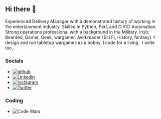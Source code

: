 ## Hi there 👋

Experienced Delivery Manager with a demonstrated history of working in the entertainment industry. Skilled in Python, Perl, and CI/CD Automation.  Strong operations professional with a background in the Military. Irish, Bearded, Gamer, Geek, wargamer. Avid reader (Sci Fi, History, fantasy). I design and run tabletop wargames as a hobby. I code for a living . I write too.

### Socials
* [![github](https://img.shields.io/badge/GitHub-000000?style=for-the-badge&logo=GitHub&logoColor=white)](https://github.com/denisjackman)
* [![Linkedin](https://img.shields.io/badge/linkedin-0A88C2?style=for-the-badge&logo=Linkedin&logoColor=white)](https://www.linkedin.com/in/denisjackman/)
* [![Instagram](https://img.shields.io/badge/instagram-E4405F?style=for-the-badge&logo=Instagram&logoColor=white)](https://www.instagram.com/denisjackman/)
* [![Twitter](https://img.shields.io/badge/twitter-1DA1F2?style=for-the-badge&logo=Instagram&logoColor=white)](https://twitter.com/denisjackman)

### Coding
* ![Code Wars](https://www.codewars.com/users/denisjackman/badges/large)



<!--

https://tapajyoti-bose.medium.com/beautify-your-github-profile-like-a-pro-2f7922895953

**denisjackman/denisjackman** is a ✨ _special_ ✨ repository because its `README.md` (this file) appears on your GitHub profile.

Here are some ideas to get you started:

- 🔭 I’m currently working on ...
- 🌱 I’m currently learning ...
- 👯 I’m looking to collaborate on ...
- 🤔 I’m looking for help with ...
- 💬 Ask me about ...
- 📫 How to reach me: ...
- 😄 Pronouns: ...
- ⚡ Fun fact: ...
-->
